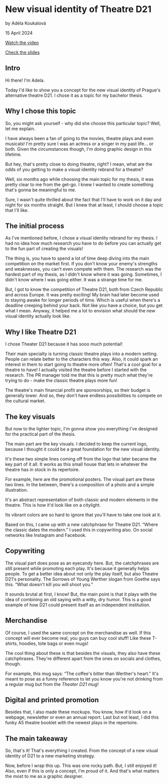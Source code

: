 # New visual identity of Theatre D21 

by Adéla Koukalová

15 April 2024


[Watch the video](https://youtu.be/XvQitzJ1c4c)

[Check the slides](images/thesis-lightning-talk-slides.pdf)

## Intro

Hi there! I'm Adela. 

Today I'd like to show you a concept for the new visual identity of Prague's alternative theatre D21. I chose it as a topic for my bachelor thesis.


## Why I chose this topic
So, you might ask yourself - why did she choose this particular topic? Well, let me explain.

I have always been a fan of going to the movies, theatre plays and even musicals! I'm pretty sure I was an actress or a singer in my past life... or both. Given the circumstances though, I'm doing graphic design in this lifetime.

But hey, that's pretty close to doing theatre, right? I mean, what are the odds of you getting to make a visual identity rebrand for a theatre? 

Well, six months ago while choosing the main topic for my thesis, it was pretty clear to me from the get-go. I knew I wanted to create something that's gonna be meaningful to me. 

Sure, I wasn't quite thrilled about the fact that I'll have to work on it day and night for six months straight. But I knew that at least, I should choose a topic that I'll like.

## The initial process
As I've mentioned before, I chose a visual identity rebrand for my thesis. I had no idea how much research you have to do before you can actually get to the fun part of creating the visuals!

The thing is, you have to spend a lot of time deep diving into the main competition on the market first. If you don't know your enemy's strengths and weaknesses, you can't even compete with them. The research was the hardest part of my thesis, as I didn't know where it was going. Sometimes, I didn't know where I was going either. It was a strange time for me. 

But, I got to know the competition of Theatre D21, both from Czech Republic and across Europe. It was pretty exciting! My brain had later become used to staying awake for longer periods of time. Which is useful when there's a deadline creeping behind your back. Not like you have a choice, but you get what I mean. Anyway, it helped me a lot to envision what should the new visual identity actually look like.

## Why I like Theatre D21
I chose Theater D21 because it has sooo much potential! 

Their main specialty is turning classic theatre plays into a modern setting. People can relate better to the characters this way. Also, it could spark an interest in them to start going to theatre more often! That's a cool goal for a theatre to have! I actually visited the theatre before I started with the research. The PR manager told me that this is pretty much what they're trying to do - make the classic theatre plays more fun!

The theatre's main financial profit are sponsorships, so their budget is generally lower. And so, they don't have endless possibilities to compete on the cultural market.

## The key visuals
But now to the lighter topic, I'm gonna show you everything I've designed for the practical part of the thesis.

The main part are the key visuals. I decided to keep the current logo, because I thought it could be a great foundation for the new visual identity. 

It's these two simple lines coming off from the logo that later became the key part of it all. It works as this small house that lets in whatever the theatre has in stock in its repertoire. 

For example, here are the promotional posters. The visual part are these two lines. In the between, there's a composition of a photo and a simple illustration. 

It's an abstract representation of both classic and modern elements in the theatre. This is how it'd look like on a citylight. 

Its vibrant colors are so hard to ignore that you'll have to take one look at it. 

Based on this, I came up with a new catchphrase for Theatre D21. “Where the classic dates the modern.” I used this in copywriting also. On social networks like Instagram and Facebook.

## Copywriting
The visual part does pose as an eyecandy here. But, the catchphrases are still present while promoting each play. It's because it generally helps people. To get a better idea about not only the play itself, but also Theatre D21's personality. The Sorrows of Young Werther slogan from Goethe says this. “What doesn't kill you will shoot you.” 

It sounds brutal at first, I know! But, the main point is that it plays with the idea of combining an old saying with a witty, dry humor. This is a good example of how D21 could present itself as an independent institution. 

## Merchandise
Of course, I used the same concept on the merchandise as well. If this concept will ever become real, you guys can buy cool stuff! Like these T-shirts, hoodies, tote bags or even mugs!

The cool thing about these is that besides the visuals, they also have these catchphrases. They're different apart from the ones on socials and clothes, though. 

For example, this mug says: “The coffee's bitter than Werther's heart.” It's meant to pose as a funny reference to let you know you're not drinking from a regular mug but from the *Theater D21 mug*! 

## Digital and printed promotion
Besides that, I also made these mockups. You know, how it'd look on a webpage, newsletter or even an annual report. Last but not least, I did this funky A5 theatre booklet with the newest plays in the repertoire.

## The main takeaway

So, that's it! That's everything I created. From the concept of a new visual identity of D21 to a new marketing strategy. 

Now, before I wrap this up. This was one rocky path. But, I still enjoyed it! Also, even if this is only a concept, I'm proud of it. 
And that's what matters the most to me as a graphic designer.

